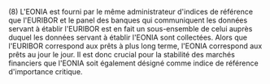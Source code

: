 (8) L'EONIA est fourni par le même administrateur d'indices de référence que l'EURIBOR et le panel des banques qui communiquent les données servant à établir l'EURIBOR est en fait un sous-ensemble de celui auprès duquel les données servant à établir l'EONIA sont collectées. Alors que l'EURIBOR correspond aux prêts à plus long terme, l'EONIA correspond aux prêts au jour le jour. Il est donc crucial pour la stabilité des marchés financiers que l'EONIA soit également désigné comme indice de référence d'importance critique.